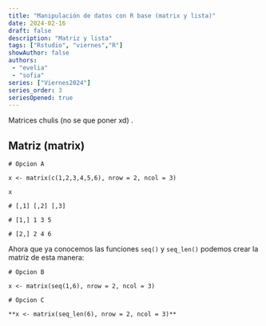 ```yaml
---
title: "Manipulación de datos con R base (matrix y lista)"
date: 2024-02-16
draft: false
description: "Matriz y lista"
tags: ["Rstudio", "viernes","R"]
showAuthor: false
authors:
 - "evelia"
 - "sofia"
series: ["Viernes2024"]
series_order: 3
seriesOpened: true
---
```


Matrices chulis (no se que poner xd) .

## **Matriz (matrix)**

```         
# Opcion A

x <- matrix(c(1,2,3,4,5,6), nrow = 2, ncol = 3)

x

# [,1] [,2] [,3]

# [1,] 1 3 5

# [2,] 2 4 6

```
Ahora que ya conocemos las funciones `seq()` y `seq_len()` podemos crear la matriz de esta manera:

```         
# Opcion B

x <- matrix(seq(1,6), nrow = 2, ncol = 3)

# Opcion C

**x <- matrix(seq_len(6), nrow = 2, ncol = 3)**

```
